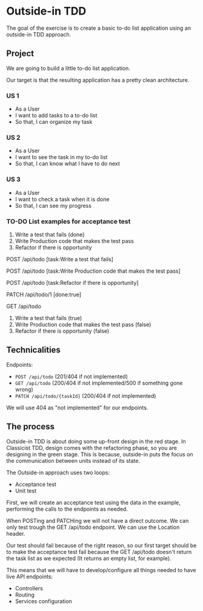 # Outside-in TDD

The goal of the exercise is to create a basic to-do list application using an outside-in TDD approach.

## Project

We are going to build a little to-do list application.

Our target is that the resulting application has a pretty clean architecture.

### US 1

* As a User
* I want to add tasks to a to-do list
* So that, I can organize my task

### US 2

* As a User
* I want to see the task in my to-do list
* So that, I can know what I have to do next

### US 3

* As a User
* I want to check a task when it is done
* So that, I can see my progress

### TO-DO List examples for acceptance test

1. Write a test that fails (done)
2. Write Production code that makes the test pass
3. Refactor if there is opportunity

POST /api/todo
[task:Write a test that fails]

POST /api/todo
[task:Write Production code that makes the test pass]

POST /api/todo
[task:Refactor if there is opportunity]

PATCH /api/todo/1
[done:true]

GET /api/todo
1. Write a test that fails (true)
2. Write Production code that makes the test pass (false)
3. Refactor if there is opportunity (false)

## Technicalities

Endpoints:

* `POST /api/todo` (201/404 if not implemented)
* `GET /api/todo` (200/404 if not implemented/500 if something gone wrong)
* `PATCH /api/todo/{taskId}` (200/404 if not implemented)

We will use 404 as "not implemented" for our endpoints.

## The process

Outside-in TDD is about doing some up-front design in the red stage. In Classicist TDD, design comes with the refactoring phase, so you are designing in the green stage. This is because, outside-in puts the focus on the communication between units instead of its state.

The Outside-in approach uses two loops:

* Acceptance test
* Unit test

First, we will create an acceptance test using the data in the example, performing the calls to the endpoints as needed.

When POSTing and PATCHing we will not have a direct outcome. We can only test trough the GET /api/todo endpoint. We can use the Location header.

Our test should fail because of the right reason, so our first target should be to make the acceptance test fail because the GET /api/todo doesn't return the task list as we expected (It returns an empty list, for example).

This means that we will have to develop/configure all things needed to have live API endpoints:

* Controllers
* Routing
* Services configuration
